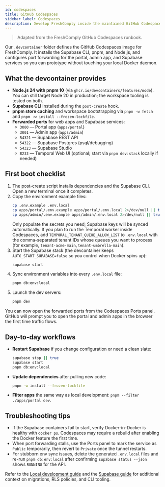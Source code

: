 ```yaml
---
id: codespaces
title: GitHub Codespaces
sidebar_label: Codespaces
description: Develop FreshComply inside the maintained GitHub Codespaces devcontainer.
---
```


> Adapted from the FreshComply GitHub Codespaces runbook.

Our `.devcontainer` folder defines the GitHub Codespaces image for FreshComply. It installs the Supabase CLI, pnpm, and Node.js, and configures port forwarding for the portal, admin app, and Supabase services so you can prototype without touching your local Docker daemon.

## What the devcontainer provides

- **Node.js 24 with pnpm 10** (via `ghcr.io/devcontainers/features/node`). You can still target Node 20 in production; the workspace tooling is tested on both.
- **Supabase CLI** installed during the `post-create` hook.
- **pnpm store caching** and workspace bootstrapping via `pnpm -w fetch` and `pnpm -w install --frozen-lockfile`.
- **Forwarded ports** for web apps and Supabase services:
  - `3000` — Portal app (`apps/portal`)
  - `3001` — Admin app (`apps/admin`)
  - `54321` — Supabase REST API
  - `54322` — Supabase Postgres (psql/debugging)
  - `54323` — Supabase Studio
  - `8233` — Temporal Web UI (optional; start via `pnpm dev:stack` locally if needed)

## First boot checklist

1. The post-create script installs dependencies and the Supabase CLI. Open a new terminal once it completes.
2. Copy the environment example files:
   ```bash
   cp .env.example .env.local
   cp apps/portal/.env.example apps/portal/.env.local 2>/dev/null || true
   cp apps/admin/.env.example apps/admin/.env.local 2>/dev/null || true
   ```
   Only populate the secrets you need; Supabase keys will be synced automatically.
   If you plan to run the Temporal worker inside Codespaces, add `TEMPORAL_TENANT_QUEUE_ALLOW_LIST` to `.env.local` with the comma-separated tenant IDs whose queues you want to process (for example, `tenant-acme-main,tenant-umbrella-main`).
3. Start the Supabase stack (the devcontainer keeps `AUTO_START_SUPABASE=false` so you control when Docker spins up):
   ```bash
   supabase start
   ```
4. Sync environment variables into every `.env.local` file:
   ```bash
   pnpm db:env:local
   ```
5. Launch the dev servers:
   ```bash
   pnpm dev
   ```

You can now open the forwarded ports from the Codespaces Ports panel. GitHub will prompt you to open the portal and admin apps in the browser the first time traffic flows.

## Day-to-day workflows

- **Restart Supabase** if you change configuration or need a clean slate:
  ```bash
  supabase stop || true
  supabase start
  pnpm db:env:local
  ```
- **Update dependencies** after pulling new code:
  ```bash
  pnpm -w install --frozen-lockfile
  ```
- **Filter apps** the same way as local development: `pnpm --filter ./apps/portal dev`.

## Troubleshooting tips

- If the Supabase containers fail to start, verify Docker-in-Docker is healthy with `docker ps`. Codespaces may require a rebuild after enabling the Docker feature the first time.
- When port forwarding stalls, use the Ports panel to mark the service as `Public` temporarily, then revert to `Private` once the tunnel restarts.
- For stubborn env sync issues, delete the generated `.env.local` files and re-run `pnpm db:env:local` after confirming `supabase status --json` shows `RUNNING` for the API.

Refer to the [Local development guide](./local-development.md) and the [Supabase guide](../guides/supabase.md) for additional context on migrations, RLS policies, and CLI tooling.
